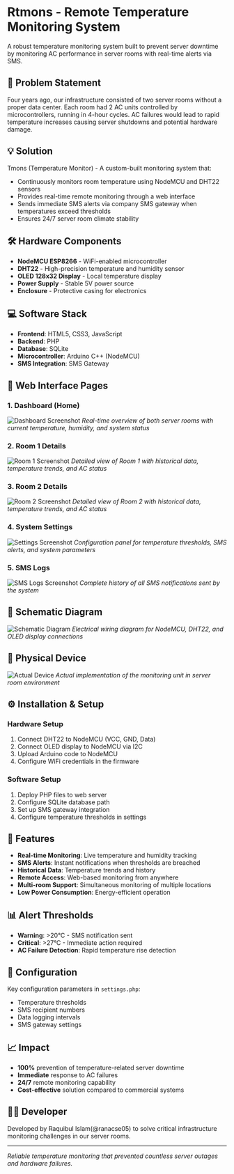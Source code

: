 # Rtmons - Remote Temperature Monitoring System

A robust temperature monitoring system built to prevent server downtime by monitoring AC performance in server rooms with real-time alerts via SMS.

## 🚨 Problem Statement

Four years ago, our infrastructure consisted of two server rooms without a proper data center. Each room had 2 AC units controlled by microcontrollers, running in 4-hour cycles. AC failures would lead to rapid temperature increases causing server shutdowns and potential hardware damage.

## 💡 Solution

Tmons (Temperature Monitor) - A custom-built monitoring system that:
- Continuously monitors room temperature using NodeMCU and DHT22 sensors
- Provides real-time remote monitoring through a web interface
- Sends immediate SMS alerts via company SMS gateway when temperatures exceed thresholds
- Ensures 24/7 server room climate stability

## 🛠 Hardware Components

- **NodeMCU ESP8266** - WiFi-enabled microcontroller
- **DHT22** - High-precision temperature and humidity sensor
- **OLED 128x32 Display** - Local temperature display
- **Power Supply** - Stable 5V power source
- **Enclosure** - Protective casing for electronics

## 💻 Software Stack

- **Frontend**: HTML5, CSS3, JavaScript
- **Backend**: PHP
- **Database**: SQLite
- **Microcontroller**: Arduino C++ (NodeMCU)
- **SMS Integration**: SMS Gateway

## 📱 Web Interface Pages

### 1. Dashboard (Home)
![Dashboard Screenshot](temp_sensor/screenshots/dashboard.png)
*Real-time overview of both server rooms with current temperature, humidity, and system status*

### 2. Room 1 Details
![Room 1 Screenshot](temp_sensor/screenshots/room-1.png)
*Detailed view of Room 1 with historical data, temperature trends, and AC status*

### 3. Room 2 Details  
![Room 2 Screenshot](temp_sensor/screenshots/room-2.png)
*Detailed view of Room 2 with historical data, temperature trends, and AC status*

### 4. System Settings
![Settings Screenshot](temp_sensor/screenshots/settings.png)
*Configuration panel for temperature thresholds, SMS alerts, and system parameters*

### 5. SMS Logs
![SMS Logs Screenshot](temp_sensor/screenshots/logs.png)
*Complete history of all SMS notifications sent by the system*

## 🔌 Schematic Diagram
![Schematic Diagram](temp_sensor/screenshots/tmons_schem.png)
*Electrical wiring diagram for NodeMCU, DHT22, and OLED display connections*

## 📸 Physical Device
![Actual Device](temp_sensor/screenshots/device.jpg)
*Actual implementation of the monitoring unit in server room environment*

## ⚙️ Installation & Setup

### Hardware Setup
1. Connect DHT22 to NodeMCU (VCC, GND, Data)
2. Connect OLED display to NodeMCU via I2C
3. Upload Arduino code to NodeMCU
4. Configure WiFi credentials in the firmware

### Software Setup
1. Deploy PHP files to web server
2. Configure SQLite database path
3. Set up SMS gateway integration
4. Configure temperature thresholds in settings

## 🚀 Features

- **Real-time Monitoring**: Live temperature and humidity tracking
- **SMS Alerts**: Instant notifications when thresholds are breached
- **Historical Data**: Temperature trends and history
- **Remote Access**: Web-based monitoring from anywhere
- **Multi-room Support**: Simultaneous monitoring of multiple locations
- **Low Power Consumption**: Energy-efficient operation

## 📊 Alert Thresholds

- **Warning**: >20°C - SMS notification sent
- **Critical**: >27°C - Immediate action required
- **AC Failure Detection**: Rapid temperature rise detection

## 🔧 Configuration

Key configuration parameters in `settings.php`:
- Temperature thresholds
- SMS recipient numbers
- Data logging intervals
- SMS gateway settings

## 📈 Impact

- **100%** prevention of temperature-related server downtime
- **Immediate** response to AC failures
- **24/7** remote monitoring capability
- **Cost-effective** solution compared to commercial systems

## 👨‍💻 Developer

Developed by Raquibul Islam(@ranacse05) to solve critical infrastructure monitoring challenges in our server rooms.

---

*Reliable temperature monitoring that prevented countless server outages and hardware failures.*
